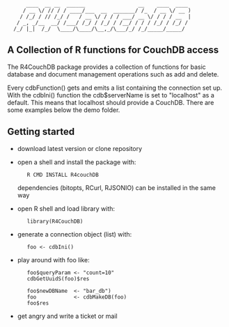          ____  __ __  ______                 __    ____  ____ 
         / __ \/ // / / ____/___  __  _______/ /_  / __ \/ __ )
        / /_/ / // /_/ /   / __ \/ / / / ___/ __ \/ / / / __  |
       / _, _/__  __/ /___/ /_/ / /_/ / /__/ / / / /_/ / /_/ / 
      /_/ |_|  /_/  \____/\____/\__,_/\___/_/ /_/_____/_____/  
                                                               
      



## A Collection of R functions for CouchDB access

The R4CouchDB package provides a collection of functions for
basic database and document management operations such as add  and
delete. 

Every cdbFunction() gets and emits a list containing the
connection set up.
With the cdbIni() function the cdb$serverName is set to
"localhost" as a default. This means that localhost should
provide a CouchDB. There are some examples below the demo folder.

## Getting started

* download latest version or clone repository
* open a shell and install the package with:
      
         R CMD INSTALL R4couchDB
  
  dependencies (bitopts, RCurl, RJSONIO) can be 
  installed in the same way
* open R shell and load library with:

         library(R4CouchDB)

* generate a connection object (list) with:

         foo <- cdbIni()

* play around with foo like:

         foo$queryParam <- "count=10"
         cdbGetUuidS(foo)$res

         foo$newDBName  <- "bar_db")
         foo            <- cdbMakeDB(foo)
         foo$res

* get angry and write a ticket or mail
